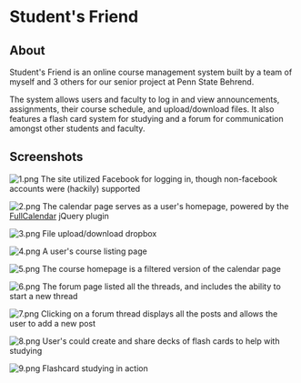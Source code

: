 Student's Friend
==============

## About
Student's Friend is an online course management system built by a team of myself and 3 others for our senior project at Penn State Behrend.

The system allows users and faculty to log in and view announcements, assignments, their course schedule, and upload/download files. It also features a flash card system for studying and a forum for communication amongst other students and faculty.

## Screenshots

![1.png](https://raw.githubusercontent.com/DeadlyBrad42/Student-s-Friend/master/screenshots/1.png)
The site utilized Facebook for logging in, though non-facebook accounts were (hackily) supported


![2.png](https://raw.githubusercontent.com/DeadlyBrad42/Student-s-Friend/master/screenshots/2.png)
The calendar page serves as a user's homepage, powered by the [FullCalendar](http://arshaw.com/fullcalendar/) jQuery plugin


![3.png](https://raw.githubusercontent.com/DeadlyBrad42/Student-s-Friend/master/screenshots/3.png)
File upload/download dropbox


![4.png](https://raw.githubusercontent.com/DeadlyBrad42/Student-s-Friend/master/screenshots/4.png)
A user's course listing page


![5.png](https://raw.githubusercontent.com/DeadlyBrad42/Student-s-Friend/master/screenshots/5.png)
The course homepage is a filtered version of the calendar page


![6.png](https://raw.githubusercontent.com/DeadlyBrad42/Student-s-Friend/master/screenshots/6.png)
The forum page listed all the threads, and includes the ability to start a new thread


![7.png](https://raw.githubusercontent.com/DeadlyBrad42/Student-s-Friend/master/screenshots/7.png)
Clicking on a forum thread displays all the posts and allows the user to add a new post


![8.png](https://raw.githubusercontent.com/DeadlyBrad42/Student-s-Friend/master/screenshots/8.png)
User's could create and share decks of flash cards to help with studying


![9.png](https://raw.githubusercontent.com/DeadlyBrad42/Student-s-Friend/master/screenshots/9.png)
Flashcard studying in action
